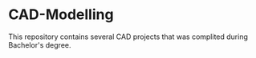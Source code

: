 # CAD-Modelling
This repository contains several CAD projects that was complited during Bachelor's degree.
